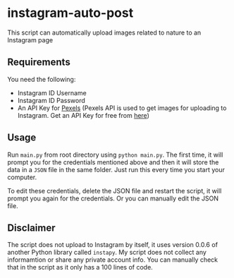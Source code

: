 # instagram-auto-post
This script can automatically upload images related to nature to an Instagram page


## Requirements
You need the following:
* Instagram ID Username
* Instagram ID Password
* An API Key for [Pexels](https://www.pexels.com/) (Pexels API is used to get images for uploading to Instagram. Get an API Key for free from [here](https://www.pexels.com/api/new/))

## Usage
Run ``main.py`` from root directory using `python main.py`. The first time, it will prompt you for the credentials mentioned above and then it will store the data in a ``JSON`` file  in the same folder. Just run this every time you start your computer.

To edit these credentials, delete the JSON file and restart the script, it will prompt you again for the credentials. Or you can manually edit the JSON file.

## Disclaimer
The script does not upload to Instagram by itself, it uses version 0.0.6 of another Python library called ``instapy``. My script does not collect any informamtion or share any private account info. You can manually check that in the script as it only has a 100 lines of code.  
